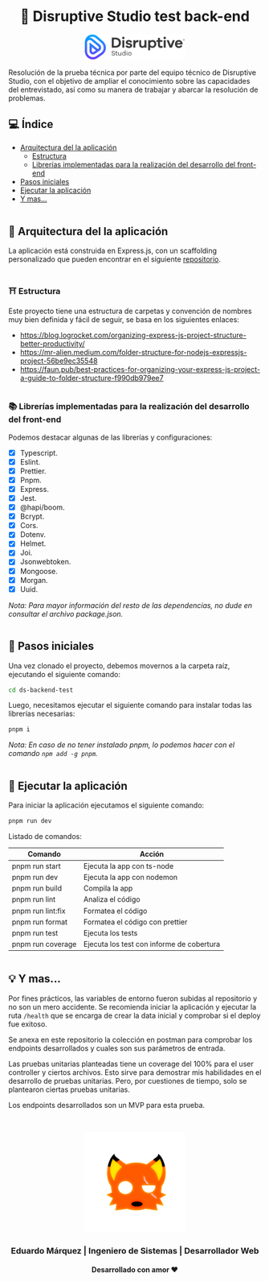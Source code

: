 <h1 align="center"><b>🤖 Disruptive Studio test back-end</b></h1>

<p align="center">
  <img src="./src/assets/logo.svg" width="200" alt="Cleverpy Logo" />
</p>

Resolución de la prueba técnica por parte del equipo técnico de Disruptive Studio, con el objetivo de ampliar el conocimiento sobre las capacidades del entrevistado, así como su manera de trabajar y abarcar la resolución de problemas.

## 💻 Índice

* [Arquitectura del la aplicación](#archApp)
    * [Estructura](#structure)
    * [Librerías implementadas para la realización del desarrollo del front-end](#libraries)
* [Pasos iniciales](#initApp)
* [Ejecutar la aplicación](#execApp)
* [Y mas...](#more)

<div style="height:40px; margin-top:-40px; visibility: hidden;">
  <a id="archApp"></a>
</div>

## 🚀 Arquitectura del la aplicación

La aplicación está construida en Express.js, con un scaffolding personalizado que pueden encontrar en el siguiente [repositorio](https://github.com/waldo21m/express-scaffolding).

<div style="height:40px; margin-top:-40px; visibility: hidden;">
  <a id="structure"></a>
</div>

### ⛩ Estructura
Este proyecto tiene una estructura de carpetas y convención de nombres muy bien definida y fácil de seguir, se basa en los siguientes enlaces:
* https://blog.logrocket.com/organizing-express-js-project-structure-better-productivity/
* https://mr-alien.medium.com/folder-structure-for-nodejs-expressjs-project-56be9ec35548
* https://faun.pub/best-practices-for-organizing-your-express-js-project-a-guide-to-folder-structure-f990db979ee7

<div style="height:40px; margin-top:-40px; visibility: hidden;">
  <a id="libraries"></a>
</div>

### 📚 Librerías implementadas para la realización del desarrollo del front-end

Podemos destacar algunas de las librerías y configuraciones:

- [x] Typescript.
- [x] Eslint.
- [x] Prettier.
- [x] Pnpm.
- [x] Express.
- [x] Jest.
- [x] @hapi/boom.
- [x] Bcrypt.
- [x] Cors.
- [x] Dotenv.
- [x] Helmet.
- [x] Joi.
- [x] Jsonwebtoken.
- [x] Mongoose.
- [x] Morgan.
- [x] Uuid.

*Nota: Para mayor información del resto de las dependencias, no dude en consultar el archivo package.json.*

<div style="height:40px; margin-top:-40px; visibility: hidden;">
  <a id="initApp"></a>
</div>

## 🐾 Pasos iniciales

Una vez clonado el proyecto, debemos movernos a la carpeta raíz, ejecutando el siguiente comando:

```sh
cd ds-backend-test
```

Luego, necesitamos ejecutar el siguiente comando para instalar todas las librerías necesarias:

```sh
pnpm i
```

*Nota: En caso de no tener instalado pnpm, lo podemos hacer con el comando `npm add -g pnpm`.*

<div style="height:40px; margin-top:-40px; visibility: hidden;">
  <a id="execApp"></a>
</div>

## 🧪 Ejecutar la aplicación

Para iniciar la aplicación ejecutamos el siguiente comando:

```sh
pnpm run dev
```

Listado de comandos:

| Comando                | Acción                                    |
| ---------------------- | ----------------------------------------- |
| pnpm run start         | Ejecuta la app con ts-node                |
| pnpm run dev           | Ejecuta la app con nodemon                |
| pnpm run build         | Compila la app                            |
| pnpm run lint          | Analiza el código                         |
| pnpm run lint:fix      | Formatea el código                        |
| pnpm run format        | Formatea el código con prettier           |
| pnpm run test          | Ejecuta los tests                         |
| pnpm run coverage      | Ejecuta los test con informe de cobertura |

<div style="height:40px; margin-top:-40px; visibility: hidden;">
  <a id="more"></a>
</div>

## 💡 Y mas...

Por fines prácticos, las variables de entorno fueron subidas al repositorio y no son un mero accidente. Se recomienda iniciar la aplicación y ejecutar la ruta `/health` que se encarga de crear la data inicial y comprobar si el deploy fue exitoso.

Se anexa en este repositorio la colección en postman para comprobar los endpoints desarrollados y cuales son sus parámetros de entrada.

Las pruebas unitarias planteadas tiene un coverage del 100% para el user controller y ciertos archivos. Esto sirve para demostrar mis habilidades en el desarrollo de pruebas unitarias. Pero, por cuestiones de tiempo, solo se plantearon ciertas pruebas unitarias.

Los endpoints desarrollados son un MVP para esta prueba.

<br />

<p align="center">
  <img src="./src/assets/waldo-avatar.png" width="200" alt="Cleverpy Logo" />
  <h3 align="center">Eduardo Márquez | Ingeniero de Sistemas | Desarrollador Web </h3>
  <h4 align="center">Desarrollado con amor ❤️</h4>
</p>
